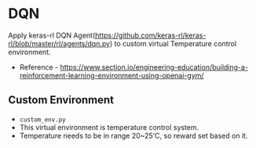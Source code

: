 # DQN
Apply keras-rl DQN Agent(https://github.com/keras-rl/keras-rl/blob/master/rl/agents/dqn.py) to custom virtual Temperature control environment.
- Reference - https://www.section.io/engineering-education/building-a-reinforcement-learning-environment-using-openai-gym/


## Custom Environment
- `custom_env.py`
- This virtual environment is temperature control system.
- Temperature needs to be in range 20~25'C, so reward set based on it.